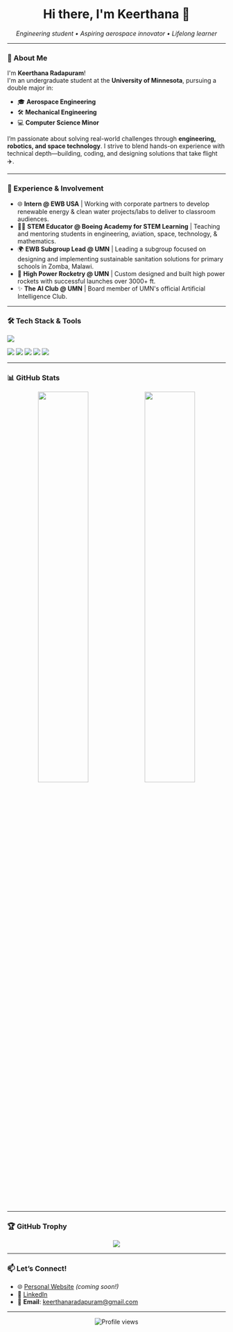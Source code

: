 <h1 align="center">Hi there, I'm Keerthana 👋</h1>
<p align="center">
  <em>Engineering student • Aspiring aerospace innovator • Lifelong learner</em>
</p>

---

### 🚀 About Me

I'm **Keerthana Radapuram**!  
I'm an undergraduate student at the **University of Minnesota**, pursuing a double major in:

- 🎓 **Aerospace Engineering**
- 🛠️ **Mechanical Engineering**
- 💻 **Computer Science Minor**

I’m passionate about solving real-world challenges through **engineering, robotics, and space technology**. I strive to blend hands-on experience with technical depth—building, coding, and designing solutions that take flight ✈️.

---

### 💼 Experience & Involvement

- 🌐 **Intern @ EWB USA** | Working with corporate partners to develop renewable energy & clean water projects/labs to deliver to classroom audiences.
- 👩‍🏫 **STEM Educator @ Boeing Academy for STEM Learning** | Teaching and mentoring students in engineering, aviation, space, technology, & mathematics.
- 🌍 **EWB Subgroup Lead @ UMN** | Leading a subgroup focused on designing and implementing sustainable sanitation solutions for primary schools in Zomba, Malawi.  
- 🚀 **High Power Rocketry @ UMN** | Custom designed and built high power rockets with successful launches over 3000+ ft.
- ✨ **The AI Club @ UMN** | Board member of UMN's official Artificial Intelligence Club.

---

### 🛠️ Tech Stack & Tools

<p align="left">
  <img src="https://skillicons.dev/icons?i=python,java,c,css,html,github,vscode,figma,arduino" />
</p>

<p align="left">
  <img src="https://img.shields.io/badge/AutoCAD-000000?style=for-the-badge&logo=autodesk&logoColor=white" />
  <img src="https://img.shields.io/badge/SOLIDWORKS-E12127?style=for-the-badge&logo=solidworks&logoColor=white" />
  <img src="https://img.shields.io/badge/ROS2-22314E?style=for-the-badge&logo=ros&logoColor=white" />
  <img src="https://img.shields.io/badge/OpenRocket-3E8E41?style=for-the-badge&logo=rocket&logoColor=white" />
  <img src="https://img.shields.io/badge/Onshape-1B365D?style=for-the-badge&logo=onshape&logoColor=white" />
</p>

---

### 📊 GitHub Stats

<p align="center">
  <img src="https://github-readme-stats.vercel.app/api?username=KeerthanaRadapuram&show_icons=true&theme=radical" width="48%" />
  <img src="https://github-readme-streak-stats.herokuapp.com?user=KeerthanaRadapuram&theme=radical" width="48%" />
</p>

---

### 🏆 GitHub Trophy

<p align="center">
  <img src="https://github-profile-trophy.vercel.app/?username=KeerthanaRadapuram&theme=radical&no-frame=true&column=6" />
</p>

---

### 📫 Let’s Connect!

- 🌐 [Personal Website](https://keerthanaradapuram.github.io) _(coming soon!)_  
- 💼 [LinkedIn](https://www.linkedin.com/in/keerthanaradapuram/)  
- 📧 **Email**: keerthanaradapuram@gmail.com

---

<p align="center">
  <img src="https://komarev.com/ghpvc/?username=KeerthanaRadapuram&style=flat-square" alt="Profile views" />
</p>
